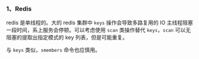 ### 1、Redis

redis 是单线程的。大的 redis 集群中 `keys` 操作会导致多路复用的 IO 主线程阻塞一段时间，系上服务会停顿。可以考虑使用 `scan` 类操作替代 `keys`，`scan` 可以无阻塞的提取出指定模式的 key 列表，但是可能重复。

与 `keys` 类似，`smembers` 命令也应慎用。

